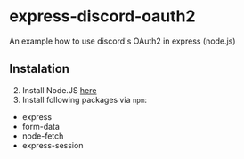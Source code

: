 # express-discord-oauth2
An example how to use discord's OAuth2 in express (node.js)

## Instalation
2. Install Node.JS [here](https://nodejs.org/)
2. Install following packages via `npm`: 
  * express
  * form-data
  * node-fetch
  * express-session
